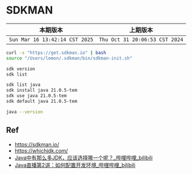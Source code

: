 # SDKMAN

|本期版本|上期版本
|:---:|:---:
`Sun Mar 16 13:42:14 CST 2025` | `Thu Oct 31 20:06:53 CST 2024`


```bash
curl -s "https://get.sdkman.io" | bash
source "/Users/lemon/.sdkman/bin/sdkman-init.sh"
```

```bash
sdk version
sdk list
```

```bash
sdk list java
sdk install java 21.0.5-tem
sdk use java 21.0.5-tem 
sdk default java 21.0.5-tem

java --version
```

## Ref

* <https://sdkman.io/>
* <https://whichjdk.com/>
* [Java中有那么多JDK，应该选择哪一个呢？\_哔哩哔哩\_bilibili](https://www.bilibili.com/video/BV1wp421X7hu/?spm_id_from=333.337.search-card.all.click)
* [Java直播第2讲：如何配置开发环境\_哔哩哔哩\_bilibili](https://www.bilibili.com/video/BV15o4weoEQ2/?spm_id_from=333.999.0.0)